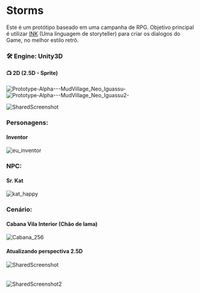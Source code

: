 # Storms
Este é um protótipo baseado em uma campanha de RPG. Objetivo principal é utilizar <a href="https://www.inklestudios.com/ink/" target="_blank" rel="noopener noreferrer">INK</a> (Uma linguagem de storyteller) para criar os dialogos do Game, no melhor estilo retrô.


### 🛠 Engine: Unity3D

#### 📺 2D (2.5D - Sprite) 

![Prototype-Alpha---MudVillage_Neo_Iguassu-](https://user-images.githubusercontent.com/19762039/177673598-a09a1ac9-d31f-4b11-b175-93cd254d6d25.gif)    ![Prototype-Alpha---MudVillage_Neo_Iguassu2-](https://user-images.githubusercontent.com/19762039/177674030-93811c48-ebd0-46e9-a1ae-b80afd17194f.gif)



![SharedScreenshot](https://user-images.githubusercontent.com/19762039/177382854-ea7e3690-3b0d-4e5e-bb81-e771ceb78f83.jpg)

### Personagens:

#### Inventor

![eu_inventor](https://user-images.githubusercontent.com/19762039/177381175-bb375308-2b1f-481a-becf-ada086e8b631.png)


### NPC:

#### Sr. Kat
![kat_happy](https://user-images.githubusercontent.com/19762039/177380838-3894f25c-999d-4d17-8aa5-a16b712bdc8d.png)

### Cenário:

#### Cabana Vila Interior (Chão de lama)

![Cabana_256](https://user-images.githubusercontent.com/19762039/177381492-4fad068f-0f60-4c8a-8bec-029b57255d23.png)

#### Atualizando perspectiva 2.5D

![SharedScreenshot](https://user-images.githubusercontent.com/19762039/178851528-c34cd3ff-93ee-4138-8960-e71e2b86fcfb.jpg)    <br/> <br/> <br/>    ![SharedScreenshot2](https://user-images.githubusercontent.com/19762039/178851544-6821db2c-a866-4a99-b14e-52e1fd1b8265.jpg)

